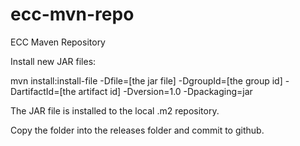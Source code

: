 ecc-mvn-repo
============

ECC Maven Repository

Install new JAR files:

mvn install:install-file  -Dfile=[the jar file] -DgroupId=[the group id] -DartifactId=[the artifact id] -Dversion=1.0 -Dpackaging=jar

The JAR file is installed to the local .m2 repository.

Copy the folder into the releases folder and commit to github.
